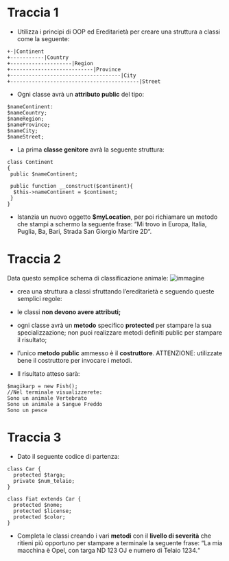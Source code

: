 # Traccia 1

- Utilizza i principi di OOP ed Ereditarietà per creare una struttura a classi come la seguente:
```
+-|Continent
+-----------|Country
+--------------------|Region
+---------------------------|Province
+------------------------------------|City
+------------------------------------------|Street
```

- Ogni classe avrà un **attributo public** del tipo:
```
$nameContinent: 
$nameCountry;
$nameRegion;
$nameProvince; 
$nameCity;
$nameStreet;
```


- La prima **classe genitore** avrà la seguente struttura:
```
class Continent
{
 public $nameContinent;

 public function __construct($continent){
  $this->nameContinent = $continent; 
 }
}
```

- Istanzia un nuovo oggetto **$myLocation**, per poi richiamare un metodo che stampi a schermo la seguente frase: “Mi trovo in Europa, Italia, Puglia, Ba, Bari, Strada San Giorgio Martire 2D“.


# Traccia 2
Data questo semplice schema di classificazione animale:
![immagine](https://img.freepik.com/premium-vector/white-background-with-diagram-animals-that-say-word_248627-3413.jpg?w=826)  




- crea una struttura a classi sfruttando l’ereditarietà e seguendo queste semplici regole:
- le classi **non devono avere attributi;**
- ogni classe avrà un **metodo** specifico **protected** per stampare la sua specializzazione; non puoi realizzare metodi definiti public per stampare il risultato;
- l’unico **metodo public** ammesso è il **costruttore**.
ATTENZIONE: utilizzate bene il costruttore per invocare i metodi.

- Il risultato atteso sarà:

```
$magikarp = new Fish();
//Nel terminale visualizzerete:
Sono un animale Vertebrato
Sono un animale a Sangue Freddo
Sono un pesce
```

# Traccia 3
- Dato il seguente codice di partenza:
```
class Car {
  protected $targa;
  private $num_telaio;
}
  
class Fiat extends Car {
  protected $nome;
  protected $license;
  protected $color;
}
```
- Completa le classi creando i vari **metodi** con il **livello di severità** che ritieni più opportuno per stampare a terminale la seguente frase: “La mia macchina è Opel, con targa ND 123 OJ e numero di Telaio 1234.“
